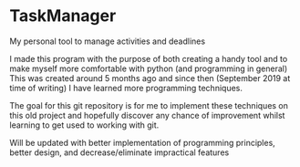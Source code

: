 # TaskManager
My personal tool to manage activities and deadlines

I made this program with the purpose of both creating a handy tool and to make myself more comfortable with python (and programming in general)
This was created around 5 months ago and since then (September 2019 at time of writing) I have learned more programming techniques.

The goal for this git repository is for me to implement these techniques on this old project and hopefully discover any chance of improvement whilst learning to get used to working with git.

Will be updated with better implementation of programming principles, better design, and decrease/eliminate impractical features

